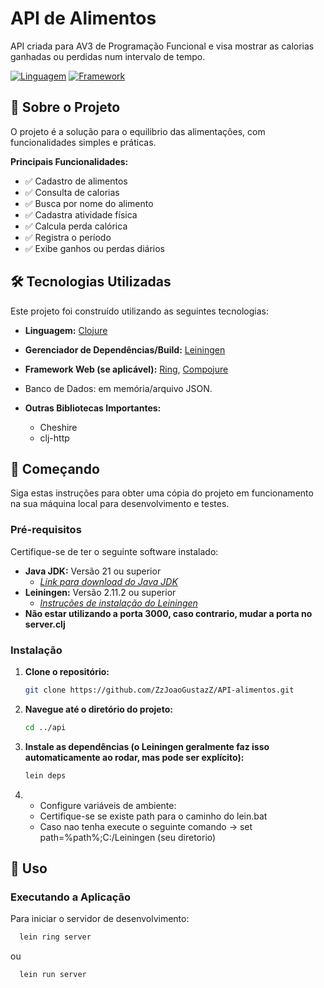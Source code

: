 # API de Alimentos

API criada para AV3 de Programação Funcional e visa mostrar as calorias ganhadas ou perdidas num intervalo de tempo.

[![Linguagem](https://img.shields.io/badge/language-Clojure-blue.svg)](https://clojure.org/)
[![Framework](https://img.shields.io/badge/framework-Ring%20%2F%20Compojure%20%28ou%20outro%29-lightgrey.svg)](https://github.com/ring-clojure/ring)



## 🚀 Sobre o Projeto

O projeto é a solução para o equilibrio das alimentações, com funcionalidades simples e práticas.

**Principais Funcionalidades:**

* ✅ Cadastro de alimentos
* ✅ Consulta de calorias
* ✅ Busca por nome do alimento
* ✅ Cadastra atividade física
* ✅ Calcula perda calórica
* ✅ Registra o período
* ✅ Exibe ganhos ou perdas diários



## 🛠️ Tecnologias Utilizadas

Este projeto foi construído utilizando as seguintes tecnologias:

* **Linguagem:** [Clojure](https://clojure.org/)

* **Gerenciador de Dependências/Build:** [Leiningen](https://leiningen.org/)
* **Framework Web (se aplicável):** [Ring](https://github.com/ring-clojure/ring), [Compojure](https://github.com/weavejester/compojure)
* Banco de Dados: em memória/arquivo JSON.
* **Outras Bibliotecas Importantes:**
    * Cheshire
    * clj-http


## 🏁 Começando

Siga estas instruções para obter uma cópia do projeto em funcionamento na sua máquina local para desenvolvimento e testes.

### Pré-requisitos

Certifique-se de ter o seguinte software instalado:

* **Java JDK:** Versão 21 ou superior
    * *[Link para download do Java JDK](https://www.oracle.com/java/technologies/downloads/)*
* **Leiningen:** Versão 2.11.2 ou superior
    * *[Instruções de instalação do Leiningen](https://leiningen.org/#install)*
* **Não estar utilizando a porta 3000, caso contrario, mudar a porta no server.clj**

### Instalação

1.  **Clone o repositório:**
    ```bash
    git clone https://github.com/ZzJoaoGustazZ/API-alimentos.git
    ```
2.  **Navegue até o diretório do projeto:**
    ```bash
    cd ../api
    ```
3.  **Instale as dependências (o Leiningen geralmente faz isso automaticamente ao rodar, mas pode ser explícito):**
    ```bash
    lein deps
    ```
4.  * Configure variáveis de ambiente:
    * Certifique-se se existe path para o caminho do lein.bat
    * Caso nao tenha execute o seguinte comando -> set path=%path%;C:/Leiningen (seu diretorio)

## 🎈 Uso

### Executando a Aplicação

Para iniciar o servidor de desenvolvimento:

```bash
  lein ring server
```
ou
```bash
  lein run server
